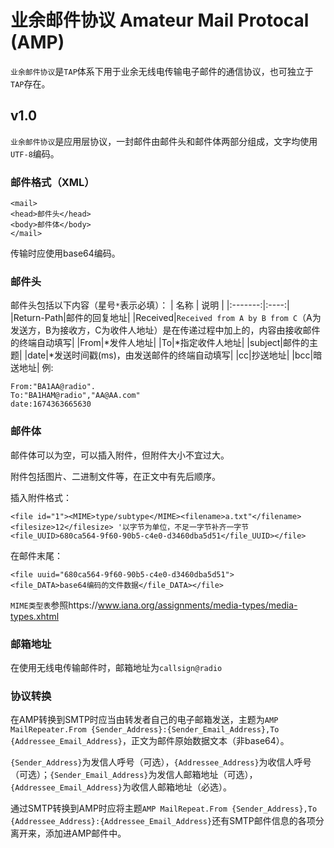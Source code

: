 # 业余邮件协议 Amateur Mail Protocal (AMP)
`业余邮件协议`是`TAP`体系下用于业余无线电传输电子邮件的通信协议，也可独立于`TAP`存在。

## v1.0
`业余邮件协议`是应用层协议，一封邮件由邮件头和邮件体两部分组成，文字均使用`UTF-8`编码。
### 邮件格式（XML）
```
<mail>
<head>邮件头</head>
<body>邮件体</body>
</mail>
```
传输时应使用base64编码。

### 邮件头
邮件头包括以下内容（星号`*`表示必填）：
| 名称 | 说明 |
|:-------:|:----:|
|Return-Path|邮件的回复地址|
|Received|`Received from A by B from C`（A为发送方，B为接收方，C为收件人地址）是在传递过程中加上的，内容由接收邮件的终端自动填写|
|From|*发件人地址|
|To|*指定收件人地址|
|subject|邮件的主题|
|date|*发送时间戳(ms)，由发送邮件的终端自动填写|
|cc|抄送地址|
|bcc|暗送地址|
例:
```
From:"BA1AA@radio".
To:"BA1HAM@radio","AA@AA.com"
date:1674363665630
```
### 邮件体
邮件体可以为空，可以插入附件，但附件大小不宜过大。

附件包括图片、二进制文件等，在正文中有先后顺序。

插入附件格式：
```
<file id="1"><MIME>type/subtype</MIME><filename>a.txt"</filename><filesize>12</filesize> '以字节为单位，不足一字节补齐一字节
<file_UUID>680ca564-9f60-90b5-c4e0-d3460dba5d51</file_UUID></file>
```
在邮件末尾：
```
<file uuid="680ca564-9f60-90b5-c4e0-d3460dba5d51">
<file_DATA>base64编码的文件数据</file_DATA></file>
```
`MIME类型表`参照https://www.iana.org/assignments/media-types/media-types.xhtml
### 邮箱地址
在使用无线电传输邮件时，邮箱地址为`callsign@radio`
### 协议转换
在AMP转换到SMTP时应当由转发者自己的电子邮箱发送，主题为`AMP MailRepeater.From {Sender_Address}:{Sender_Email_Address},To {Addressee_Email_Address}`，正文为邮件原始数据文本（非base64）。

`{Sender_Address}`为发信人呼号（可选），`{Addressee_Address}`为收信人呼号（可选）；`{Sender_Email_Address}`为发信人邮箱地址（可选），`{Addressee_Email_Address}`为收信人邮箱地址（必选）。

通过SMTP转换到AMP时应将主题`AMP MailRepeat.From {Sender_Address},To {Addressee_Address}:{Addressee_Email_Address}`还有SMTP邮件信息的各项分离开来，添加进AMP邮件中。

